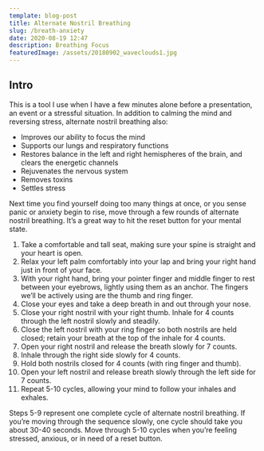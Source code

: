 ```yaml
---
template: blog-post
title: Alternate Nostril Breathing
slug: /breath-anxiety
date: 2020-08-19 12:47
description: Breathing Focus
featuredImage: /assets/20180902_waveclouds1.jpg
---
```

## Intro

This is a tool I use when I have a few minutes alone before a presentation, an event or a stressful situation. In addition to calming the mind and reversing stress, alternate nostril breathing also:

* Improves our ability to focus the mind
* Supports our lungs and respiratory functions
* Restores balance in the left and right hemispheres of the brain, and clears the energetic channels
* Rejuvenates the nervous system
* Removes toxins
* Settles stress

Next time you find yourself doing too many things at once, or you sense panic or anxiety begin to rise, move through a few rounds of alternate nostril breathing. It’s a great way to hit the reset button for your mental state.

1. Take a comfortable and tall seat, making sure your spine is straight and your heart is open.
2. Relax your left palm comfortably into your lap and bring your right hand just in front of your face.
3. With your right hand, bring your pointer finger and middle finger to rest between your eyebrows, lightly using them as an anchor. The fingers we’ll be actively using are the thumb and ring finger.
4. Close your eyes and take a deep breath in and out through your nose.
5. Close your right nostril with your right thumb. Inhale for 4 counts through the left nostril slowly and steadily.
6. Close the left nostril with your ring finger so both nostrils are held closed; retain your breath at the top of the inhale for 4 counts.
7. Open your right nostril and release the breath slowly for 7 counts.
8. Inhale through the right side slowly for 4 counts.
9. Hold both nostrils closed for 4 counts (with ring finger and thumb).
10. Open your left nostril and release breath slowly through the left side for 7 counts. 
11. Repeat 5-10 cycles, allowing your mind to follow your inhales and exhales.

Steps 5-9 represent one complete cycle of alternate nostril breathing. If you’re moving through the sequence slowly, one cycle should take you about 30-40 seconds. Move through 5-10 cycles when you’re feeling stressed, anxious, or in need of a reset button.